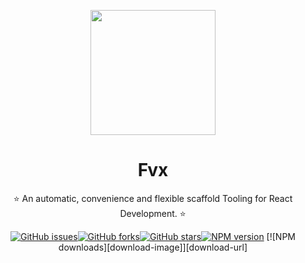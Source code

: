 <p align="center">
  <a href="https://github.com/researchlab/fvx">
    <img width="200" src="./template/src/assets/images/favicon.ico">
  </a>
</p>

<h1 align="center">Fvx</h1>

<div align="center">

⭐️  An automatic, convenience and flexible scaffold Tooling for React Development. ⭐️

[![GitHub issues][issues-image]][issues-url][![GitHub forks][forks-image]][forks-url][![GitHub stars][stars-image]][stars-url][![NPM version][npm-image]][npm-url] [![NPM downloads][download-image]][download-url]

[issues-image]: https://img.shields.io/github/issues/researchlab/fvx
[issues-url]: https://github.com/researchlab/fvx/issues
[forks-image]: https://img.shields.io/github/forks/researchlab/fvx
[forks-url]: https://github.com/researchlab/fvx/network/members
[stars-image]: https://img.shields.io/github/stars/researchlab/fvx
[stars-url]: https://github.com/researchlab/fvx/stargazers
[npm-image]: https://img.shields.io/npm/v/fvx?style=flat-square
[npm-url]: https://www.npmjs.com/package/fvx 

</div>
